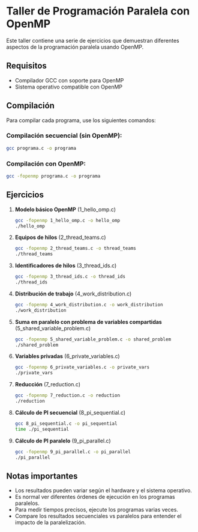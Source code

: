 # Taller de Programación Paralela con OpenMP

Este taller contiene una serie de ejercicios que demuestran diferentes aspectos de la programación paralela usando OpenMP.

## Requisitos
- Compilador GCC con soporte para OpenMP
- Sistema operativo compatible con OpenMP

## Compilación

Para compilar cada programa, use los siguientes comandos:

### Compilación secuencial (sin OpenMP):
```bash
gcc programa.c -o programa
```

### Compilación con OpenMP:
```bash
gcc -fopenmp programa.c -o programa
```

## Ejercicios

1. **Modelo básico OpenMP** (1_hello_omp.c)
   ```bash
   gcc -fopenmp 1_hello_omp.c -o hello_omp
   ./hello_omp
   ```

2. **Equipos de hilos** (2_thread_teams.c)
   ```bash
   gcc -fopenmp 2_thread_teams.c -o thread_teams
   ./thread_teams
   ```

3. **Identificadores de hilos** (3_thread_ids.c)
   ```bash
   gcc -fopenmp 3_thread_ids.c -o thread_ids
   ./thread_ids
   ```

4. **Distribución de trabajo** (4_work_distribution.c)
   ```bash
   gcc -fopenmp 4_work_distribution.c -o work_distribution
   ./work_distribution
   ```

5. **Suma en paralelo con problema de variables compartidas** (5_shared_variable_problem.c)
   ```bash
   gcc -fopenmp 5_shared_variable_problem.c -o shared_problem
   ./shared_problem
   ```

6. **Variables privadas** (6_private_variables.c)
   ```bash
   gcc -fopenmp 6_private_variables.c -o private_vars
   ./private_vars
   ```

7. **Reducción** (7_reduction.c)
   ```bash
   gcc -fopenmp 7_reduction.c -o reduction
   ./reduction
   ```

8. **Cálculo de PI secuencial** (8_pi_sequential.c)
   ```bash
   gcc 8_pi_sequential.c -o pi_sequential
   time ./pi_sequential
   ```

9. **Cálculo de PI paralelo** (9_pi_parallel.c)
   ```bash
   gcc -fopenmp 9_pi_parallel.c -o pi_parallel
   ./pi_parallel
   ```

## Notas importantes

- Los resultados pueden variar según el hardware y el sistema operativo.
- Es normal ver diferentes órdenes de ejecución en los programas paralelos.
- Para medir tiempos precisos, ejecute los programas varias veces.
- Compare los resultados secuenciales vs paralelos para entender el impacto de la paralelización.
